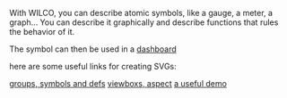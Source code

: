 With WILCO, you can describe atomic symbols, like a gauge, a meter, a graph... You can describe it graphically and describe functions that rules the behavior of it.

The symbol can then be used in a [dashboard](../dashboards/readme.md#symbols)

here are some useful links for creating SVGs:

[groups, symbols and defs](http://sarasoueidan.com/blog/structuring-grouping-referencing-in-svg/)
[viewboxs, aspect](http://sarasoueidan.com/blog/svg-coordinate-systems/)
[a useful demo](http://sarasoueidan.com/demos/interactive-svg-coordinate-system/index.html)
